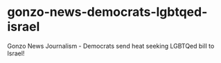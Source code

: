 # gonzo-news-democrats-lgbtqed-israel
Gonzo News Journalism - Democrats send heat seeking LGBTQed bill to Israel!
